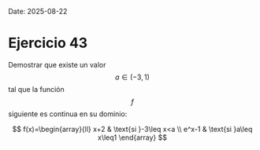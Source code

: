 Date: 2025-08-22

# Ejercicio 43

 
Demostrar que existe un valor $$ a \in (-3,1)$$  tal que la función $$ f$$  siguiente es continua en su dominio:

$$
 f(x)=\begin{array}{ll}
 x+2 &  \text{si }-3\leq x<a \\
 e^x-1 &  \text{si }a\leq x\leq1
\end{array}
$$